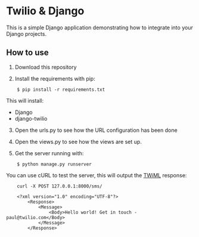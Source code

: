 
# Twilio & Django

This is a simple Django application demonstrating how to integrate 
into your Django projects.

## How to use

1. Download this repository

2. Install the requirements with pip:

```
    $ pip install -r requirements.txt
```

This will install:

* Django
* django-twilio

3. Open the urls.py to see how the URL configuration has been done


4. Open the views.py to see how the views are set up.

5. Get the server running with:

```
    $ python manage.py runserver
```

You can use cURL to test the server, this will output the [TWiML][2] response:

```
    curl -X POST 127.0.0.1:8000/sms/
```

```
    <?xml version="1.0" encoding="UTF-8"?>
        <Response>
            <Message>
                <Body>Hello world! Get in touch - paul@twilio.com</Body>
            </Message>
        </Response>
```




[1]: https://github.com/gatarelib/twilio-django
[2]: https://www.twilio.com/docs/api/twiml
